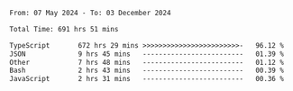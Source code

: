 
<!--START_SECTION:waka-->

```txt
From: 07 May 2024 - To: 03 December 2024

Total Time: 691 hrs 51 mins

TypeScript       672 hrs 29 mins >>>>>>>>>>>>>>>>>>>>>>>>-   96.12 %
JSON             9 hrs 45 mins   -------------------------   01.39 %
Other            7 hrs 48 mins   -------------------------   01.12 %
Bash             2 hrs 43 mins   -------------------------   00.39 %
JavaScript       2 hrs 31 mins   -------------------------   00.36 %
```

<!--END_SECTION:waka-->

<!--

### Hi there 👋
**Iam-cesar/Iam-cesar** is a ✨ _special_ ✨ repository because its `README.md` (this file) appears on your GitHub profile.

Here are some ideas to get you started:

- 🔭 I’m currently working on ...
- 🌱 I’m currently learning ...
- 👯 I’m looking to collaborate on ...
- 🤔 I’m looking for help with ...
- 💬 Ask me about ...
- 📫 How to reach me: ...
- 😄 Pronouns: ...
- ⚡ Fun fact: ...
-->
